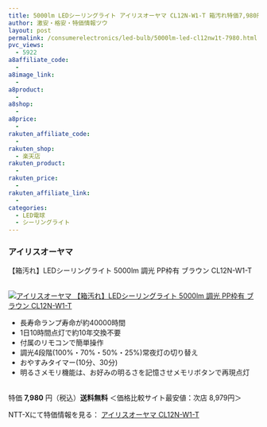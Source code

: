 ```yaml
---
title: 5000lm LEDシーリングライト アイリスオーヤマ CL12N-W1-T 箱汚れ特価7,980円！送料無料！
author: 激安・格安・特価情報ツウ
layout: post
permalink: /consumerelectronics/led-bulb/5000lm-led-cl12nw1t-7980.html
pvc_views:
  - 5922
a8affiliate_code:
  -
a8image_link:
  -
a8product:
  -
a8shop:
  -
a8price:
  -
rakuten_affiliate_code:
  -
rakuten_shop:
  - 楽天店
rakuten_product:
  -
rakuten_price:
  -
rakuten_affiliate_link:
  -
categories:
  - LED電球
  - シーリングライト
---
```

### アイリスオーヤマ
【箱汚れ】LEDシーリングライト 5000lm 調光 PP枠有 ブラウン CL12N-W1-T

<div class="img-bg2 img_L">
  <a href="//px.a8.net/svt/ejp?a8mat=ZYP6S+8IMA3E+S1Q+BWGDT&#038;a8ejpredirect=//nttxstore.jp/_II_EI14545247" target="_blank"><br /> <img border="0" alt="アイリスオーヤマ 【箱汚れ】LEDシーリングライト 5000lm 調光 PP枠有 ブラウン CL12N-W1-T" src="//i0.wp.com/image.nttxstore.jp/l2_images/I/IR/IR14133419.jpg?w=120" data-recalc-dims="1" /></a>
</div>

<!--more-->

  * 長寿命ランプ寿命が約40000時間
  * 1日10時間点灯で約10年交換不要
  * 付属のリモコンで簡単操作
  * 調光4段階(100%・70%・50%・25%)常夜灯の切り替え
  * おやすみタイマー(10分、30分)
  * 明るさメモリ機能は、お好みの明るさを記憶させメモリボタンで再現点灯

<br clear="all" />特価 <span class="tokka-price"><strong>7,980</strong></span> 円（税込）**送料無料** ＜価格比較サイト最安値：次店 8,979円＞

NTT-Xにて特価情報を見る： <span class="fs150p"><a href="//px.a8.net/svt/ejp?a8mat=ZYP6S+8IMA3E+S1Q+BWGDT&#038;a8ejpredirect=//nttxstore.jp/_II_EI14545247" target="_blank">アイリスオーヤマ CL12N-W1-T</a></span>